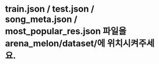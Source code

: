 # train.json / test.json / song_meta.json / most_popular_res.json 파일을 arena_melon/dataset/에 위치시켜주세요.
